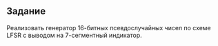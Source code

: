 ## Задание

Реализовать генератор 16-битных псевдослучайных чисел по схеме LFSR с выводом на 7-сегментный индикатор.